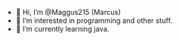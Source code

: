 - 👋 Hi, I’m @Maggus215 (Marcus)
- 👀 I’m interested in programming and other stuff.
- 🌱 I’m currently learning java.
